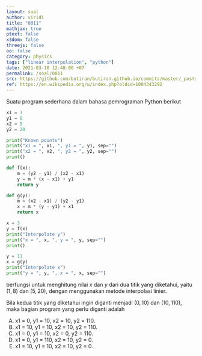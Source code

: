 ```yaml
---
layout: soal
author: viridi
title: "0011"
mathjax: true
ptext: false
x3dom: false
threejs: false
oo: false
category: physics
tags: ["linear interpolation", "python"]
date: 2021-03-10 12:48:00 +07
permalink: /soal/0011
src: https://github.com/butiran/butiran.github.io/commits/master/_posts/soal/01/2021-03-10-lerp-python.md
ref: https://en.wikipedia.org/w/index.php?oldid=1004343292
---
```

Suatu program sederhana dalam bahasa pemrograman Python berikut

```python
x1 = 1
y1 = 8
x2 = 5
y2 = 20

print("Known points")
print("x1 = ", x1, ", y1 = ", y1, sep="")
print("x2 = ", x2, ", y2 = ", y2, sep="")
print()

def f(x):
	m = (y2 - y1) / (x2 - x1)
	y = m * (x - x1) + y1
	return y

def g(y):
	m = (x2 - x1) / (y2 - y1)
	x = m * (y - y1) + x1
	return x

x = 3
y = f(x)
print("Interpolate y")
print("x = ", x, ", y = ", y, sep="")
print()

y = 11
x = g(y)
print("Interpolate x")
print("y = ", y, ", x = ", x, sep="")
```

berfungsi untuk menghitung nilai $x$ dan $y$ dari dua titik yang diketahui, yaitu $(1, 8)$ dan $(5, 20)$, dengan menggunakan metode interpolasi linier.

Bila kedua titik yang diketahui ingin diganti menjadi $(0, 10)$ dan $(10, 110)$, maka bagian program yang perlu diganti adalah

<ol type="A">
<li>x1 = 0, y1 = 10, x2 = 10, y2 = 110.
<li>x1 = 10, y1 = 10, x2 = 10, y2 = 110.
<li>x1 = 0, y1 = 10, x2 = 0, y2 = 110.
<li>x1 = 0, y1 = 110, x2 = 10, y2 = 0.
<li>x1 = 10, y1 = 10, x2 = 10, y2 = 0.
